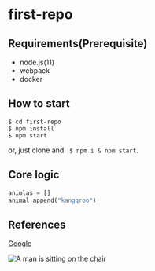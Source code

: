 # first-repo

## Requirements(Prerequisite)

- node.js(11)
- webpack
- docker

## How to start

```shell
$ cd first-repo
$ npm install
$ npm start
```

or, just clone and ` $ npm i & npm start`.

## Core logic 

```python
animlas = []
animal.append("kangqroo")
```

## References

[Google](https://www.google.com/)

![A man is sitting on the chair](/imgs/man-on-the-chair.jpg)

